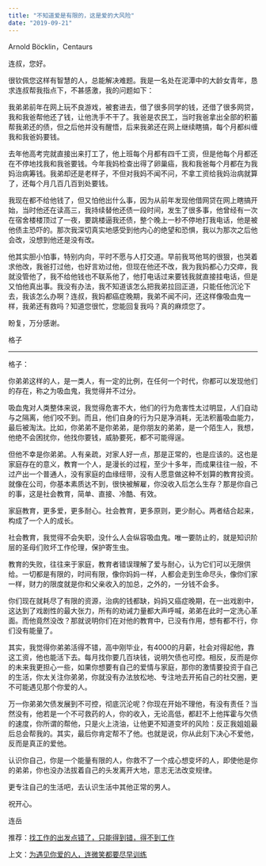 ```yaml
---
title: "不知道爱是有限的，这是爱的大风险"
date: "2019-09-21"
---
```


Arnold Böcklin，Centaurs

  

连叔，您好。  

  

很钦佩您这样有智慧的人，总能解决难题。我是一名处在泥潭中的大龄女青年，恳求连叔帮我指点下，不甚感激，我的问题如下：

  

我弟弟前年在网上玩不良游戏，被套进去，借了很多同学的钱，还借了很多网贷，我和我爸帮他还了钱，让他洗手不干了。我爸是农民工，当时我爸拿出全部的积蓄帮我弟还的债，但之后他并没有醒悟，后来我弟还在网上继续瞎搞，每个月都纠缠我和我爸妈要钱。

  

去年他高考完就直接出来打工了，他上班每个月都有四千工资，但是他每个月都还在不停地找我和我爸要钱。今年我妈检查出得了卵巢癌，我和我爸每个月都在为我妈治病筹钱。我弟却还是老样子，不但对我妈不闻不问，不拿工资给我妈治病就算了，还每个月几百几百到处要钱。

  

我现在都不给他钱了，但又怕他出什么事，因为从前年发现他借网贷在网上瞎搞开始，当时他还在读高三，我持续替他还债一段时间，发生了很多事，他曾经有一次在宿舍楼楼顶过了一夜，要跳楼逼我还债，整个晚上一秒不停地打我电话，他是被他债主恐吓的。那次我深切真实地感受到他内心的绝望和恐惧，我以为那次之后他会改，没想到他还是没有改。

  

他其实胆小怕事，特别内向，平时不愿与人打交道。早前我骂他骂的很狠，也哭着求他改，我爸打过他，也好言劝过他，但现在他还不改，我为我妈都心力交瘁，我就没管他了，我不给他钱也不联系他了，他打电话过来要钱我就直接挂电话，但是又怕他真出事。我没有办法，我不知道该怎么把我弟拉回正道，只能任他沉沦下去，我该怎么办啊？连叔，我妈都癌症晚期，我弟不闻不问，还这样像吸血鬼一样，我弟还有救吗？知道您很忙，您能回复我吗？真的麻烦您了。

  

盼复，万分感谢。

  

格子

  

* * *

  

格子：

  

你弟弟这样的人，是一类人，有一定的比例，在任何一个时代，你都可以发现他们的存在，称之为吸血鬼，我觉得并不过分。

  

吸血鬼对人类整体来说，我觉得危害不大，他们的行为危害性太过明显，人们自动与之隔离，他们咬不到。而且，他们自身的行为只是净消耗，无法积蓄吸血能力，最后被淘汰。比如，你弟弟不是你弟弟，是你朋友的弟弟，是一个陌生人，我想，他绝不会困扰你，他找你要钱，威胁要死，都不可能得逞。

  

但他不幸是你弟弟。人有亲疏，对家人好一点，那是正常的，也是应该的。这也是家庭存在的意义，教育一个人，是漫长的过程，至少十多年，而成果往往一般，不过产出一个普通人，没有家庭的血缘纽带，没有人愿意做这种不划算的教育投资。就像在公司，你基本素质达不到，很快被解雇，你没收入后怎么生存？那是你自己的事，这是社会教育，简单、直接、冷酷、有效。

  

家庭教育，更多爱，更多耐心。社会教育，更多原则，更少耐心。两者结合起来，构成了一个人的成长。

  

社会教育，我觉得不会失职，没什么人会纵容吸血鬼。唯一要防止的，就是知识阶层的圣母们败坏工作伦理，保护寄生虫。

  

教育的失败，往往来于家庭，教育者错误理解了爱与耐心，认为它们可以无限供给。一切都是有限的，时间有限，像你妈妈一样，人都会走到生命尽头，像你们家一样，财力的限度就是你和父亲收入的加总，之外的，一分钱不会多。

  

你们现在就耗尽了有限的资源，治病的钱都缺，妈妈又癌症晚期，在一出戏剧中，这达到了戏剧性的最大张力，所有的劝诫力量都大声呼喊，弟弟在此时一定洗心革面。而他竟然没改？那就说明你们在对他的教育中，已没有作用，想有都不行，你们没有能量了。

  

其实，我觉得你弟弟活得不错，高中刚毕业，有4000的月薪，社会对得起他，靠这工资，他也能活下去。每月找你要几百块钱，说明欠债也可控。相反，反而是你的未来我更担心一些，如果你想要有自己的爱情与家庭，那你的激情要投资于自己的生活，你太关注你弟弟，你就没有办法放松地、专注地去开拓自己的社交圈，更不可能遇见那个你爱的人。

  

万一你弟弟欠债发展到不可控，彻底沉沦呢？你现在开始不理他，有没有责任？当然没有，他若是一个不可救药的人，你的收入，无论高低，都赶不上他挥霍与欠债的速度，你所谓的帮他，只是火上浇油，让他更不知道变坏的风险：反正我姐姐最后总会帮我的。其实，最后你肯定帮不了他。也就是说，你从此刻下决心不爱他，反而是真正的爱他。

  

认识你自己，你是一个能量有限的人，你救不了一个成心想变坏的人，即使他是你的弟弟，你也没办法拔着自己的头发离开大地，意志无法改变规律。

  

更专注自己的生活吧，去认识生活中其他正常的男人。

  

祝开心。

  

连岳

  

推荐：[找工作的出发点错了，只能得到错，得不到工作](http://mp.weixin.qq.com/s?__biz=MjM5NDU0Mjk2MQ==&mid=2651634913&idx=1&sn=339b92324ada11c882790de12217c747&chksm=bd7e38ff8a09b1e902cf361b349bcc5ac0ef50ee19e36f62d4aeb2c96930e3df5c32c661cadf&scene=21#wechat_redirect)  

上文：[为遇见你爱的人，连微笑都要尽早训练](http://mp.weixin.qq.com/s?__biz=MjM5NDU0Mjk2MQ==&mid=2651635110&idx=1&sn=ffa94ae6033fbcdb19823833770115b9&chksm=bd7e39b88a09b0ae6c42e5ffa135f609c44551425ca3fb300c8f7bdec3fbc90768ea00abe6e0&scene=21#wechat_redirect)

